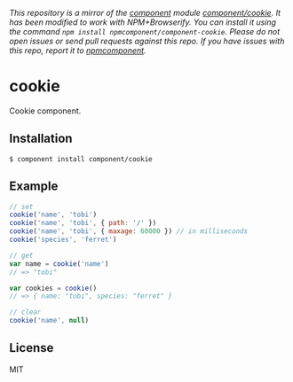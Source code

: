*This repository is a mirror of the [component](http://component.io) module [component/cookie](http://github.com/component/cookie). It has been modified to work with NPM+Browserify. You can install it using the command `npm install npmcomponent/component-cookie`. Please do not open issues or send pull requests against this repo. If you have issues with this repo, report it to [npmcomponent](https://github.com/airportyh/npmcomponent).*
# cookie

  Cookie component.

## Installation

    $ component install component/cookie

## Example

```js
// set
cookie('name', 'tobi')
cookie('name', 'tobi', { path: '/' })
cookie('name', 'tobi', { maxage: 60000 }) // in milliseconds
cookie('species', 'ferret')

// get
var name = cookie('name')
// => "tobi"

var cookies = cookie()
// => { name: "tobi", species: "ferret" }

// clear
cookie('name', null)
```

## License

  MIT
